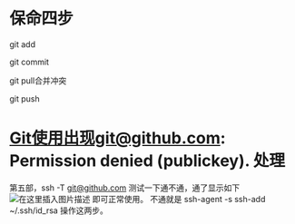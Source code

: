 # 保命四步

git add

git commit

git pull合并冲突

git push



# Git使用出现git@github.com: Permission denied (publickey). 处理

第五部，ssh -T [git@github.com](mailto:git@github.com) 测试一下通不通，通了显示如下
![在这里插入图片描述](https://img-blog.csdnimg.cn/20190521165223872.png)
即可正常使用。
不通就是
ssh-agent -s
ssh-add ~/.ssh/id_rsa 操作这两步。